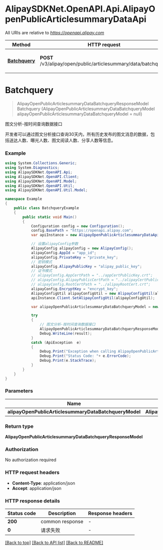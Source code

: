 # AlipaySDKNet.OpenAPI.Api.AlipayOpenPublicArticlesummaryDataApi

All URIs are relative to *https://openapi.alipay.com*

Method | HTTP request | Description
------------- | ------------- | -------------
[**Batchquery**](AlipayOpenPublicArticlesummaryDataApi.md#batchquery) | **POST** /v3/alipay/open/public/articlesummary/data/batchquery | 图文分析-按时间查询数据接口


<a name="batchquery"></a>
# **Batchquery**
> AlipayOpenPublicArticlesummaryDataBatchqueryResponseModel Batchquery (AlipayOpenPublicArticlesummaryDataBatchqueryModel alipayOpenPublicArticlesummaryDataBatchqueryModel = null)

图文分析-按时间查询数据接口

开发者可以通过图文分析接口查询30天内，所有历史发布的图文消息的数据，包括送达人数、曝光人数、图文阅读人数、分享人数等信息。

### Example
```csharp
using System.Collections.Generic;
using System.Diagnostics;
using AlipaySDKNet.OpenAPI.Api;
using AlipaySDKNet.OpenAPI.Client;
using AlipaySDKNet.OpenAPI.Model;
using AlipaySDKNet.OpenAPI.Util;
using AlipaySDKNet.OpenAPI.Util.Model;

namespace Example
{
    public class BatchqueryExample
    {
        public static void Main()
        {
            Configuration config = new Configuration();
            config.BasePath = "https://openapi.alipay.com";
            var apiInstance = new AlipayOpenPublicArticlesummaryDataApi(config);

            // 设置alipayConfig参数
            AlipayConfig alipayConfig = new AlipayConfig();
            alipayConfig.AppId = "app_id";
            alipayConfig.PrivateKey = "private_key";
            // 密钥模式
            alipayConfig.AlipayPublicKey = "alipay_public_key";
            // 证书模式
            // alipayConfig.AppCertPath = "../appCertPublicKey.crt";
            // alipayConfig.AlipayPublicCertPath = "../alipayCertPublicKey_RSA2.crt";
            // alipayConfig.RootCertPath = "../alipayRootCert.crt";
            alipayConfig.EncryptKey = "encrypt_key";
            AlipayConfigUtil alipayConfigUtil = new AlipayConfigUtil(alipayConfig);
            apiInstance.Client.SetAlipayConfigUtil(alipayConfigUtil);

            var alipayOpenPublicArticlesummaryDataBatchqueryModel = new AlipayOpenPublicArticlesummaryDataBatchqueryModel(); // AlipayOpenPublicArticlesummaryDataBatchqueryModel |  (optional) 

            try
            {
                // 图文分析-按时间查询数据接口
                AlipayOpenPublicArticlesummaryDataBatchqueryResponseModel result = apiInstance.Batchquery(alipayOpenPublicArticlesummaryDataBatchqueryModel);
                Debug.WriteLine(result);
            }
            catch (ApiException  e)
            {
                Debug.Print("Exception when calling AlipayOpenPublicArticlesummaryDataApi.Batchquery: " + e.Message );
                Debug.Print("Status Code: "+ e.ErrorCode);
                Debug.Print(e.StackTrace);
            }
        }
    }
}
```

### Parameters

Name | Type | Description  | Notes
------------- | ------------- | ------------- | -------------
 **alipayOpenPublicArticlesummaryDataBatchqueryModel** | **AlipayOpenPublicArticlesummaryDataBatchqueryModel**|  | [optional] 

### Return type

**AlipayOpenPublicArticlesummaryDataBatchqueryResponseModel**

### Authorization

No authorization required

### HTTP request headers

 - **Content-Type**: application/json
 - **Accept**: application/json


### HTTP response details
| Status code | Description | Response headers |
|-------------|-------------|------------------|
| **200** | common response |  -  |
| **0** | 请求失败 |  -  |

[[Back to top]](#) [[Back to API list]](../README.md#documentation-for-api-endpoints) [[Back to README]](../README.md)

